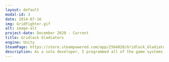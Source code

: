 ```yaml
---
layout: default
modal-id: 3
date: 2014-07-16
img: GridFighter.gif
alt: image-alt
project-date: December 2020 - Current
title: Gridlock Gladiators
engine: Unity
SteamPage: https://store.steampowered.com/app/2564020/Gridlock_Gladiators/
description: As a solo developer, I programmed all of the game systems, designed the mechanics, created animations, wrote custom shaders, and worked with contractors to add more detail to the game environment. In order to test some game mechanics, I programmed an AI that uses machine learning concepts to learn how to play the game. I also created tools using Unity editor scripting to increase efficiency in animation, character creation, and UI development.
---
```

